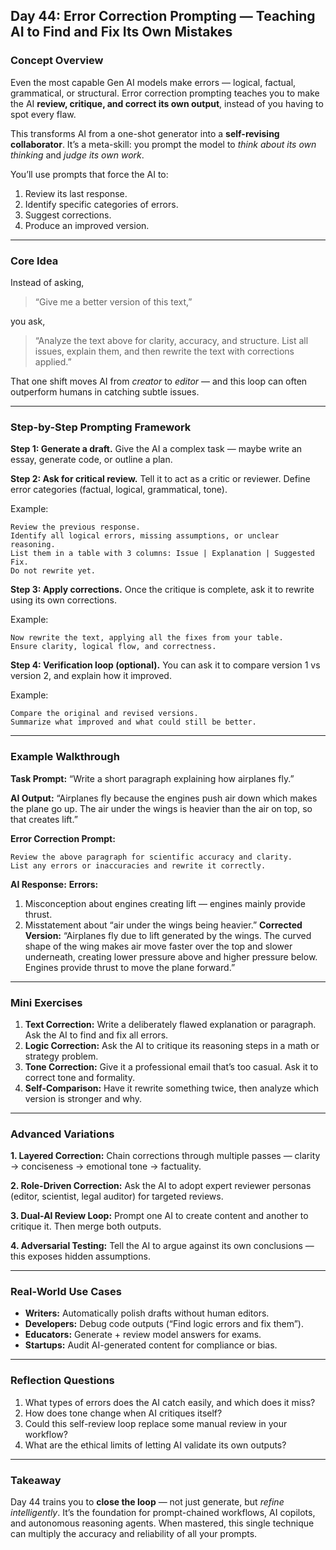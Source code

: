 ## **Day 44: Error Correction Prompting — Teaching AI to Find and Fix Its Own Mistakes**

### **Concept Overview**

Even the most capable Gen AI models make errors — logical, factual, grammatical, or structural.
Error correction prompting teaches you to make the AI **review, critique, and correct its own output**, instead of you having to spot every flaw.

This transforms AI from a one-shot generator into a **self-revising collaborator**.
It’s a meta-skill: you prompt the model to *think about its own thinking* and *judge its own work*.

You’ll use prompts that force the AI to:

1. Review its last response.
2. Identify specific categories of errors.
3. Suggest corrections.
4. Produce an improved version.

---

### **Core Idea**

Instead of asking,

> “Give me a better version of this text,”

you ask,

> “Analyze the text above for clarity, accuracy, and structure. List all issues, explain them, and then rewrite the text with corrections applied.”

That one shift moves AI from *creator* to *editor* — and this loop can often outperform humans in catching subtle issues.

---

### **Step-by-Step Prompting Framework**

**Step 1: Generate a draft.**
Give the AI a complex task — maybe write an essay, generate code, or outline a plan.

**Step 2: Ask for critical review.**
Tell it to act as a critic or reviewer. Define error categories (factual, logical, grammatical, tone).

Example:

```
Review the previous response.  
Identify all logical errors, missing assumptions, or unclear reasoning.  
List them in a table with 3 columns: Issue | Explanation | Suggested Fix.  
Do not rewrite yet.
```

**Step 3: Apply corrections.**
Once the critique is complete, ask it to rewrite using its own corrections.

Example:

```
Now rewrite the text, applying all the fixes from your table.  
Ensure clarity, logical flow, and correctness.
```

**Step 4: Verification loop (optional).**
You can ask it to compare version 1 vs version 2, and explain how it improved.

Example:

```
Compare the original and revised versions.  
Summarize what improved and what could still be better.
```

---

### **Example Walkthrough**

**Task Prompt:**
“Write a short paragraph explaining how airplanes fly.”

**AI Output:**
“Airplanes fly because the engines push air down which makes the plane go up. The air under the wings is heavier than the air on top, so that creates lift.”

**Error Correction Prompt:**

```
Review the above paragraph for scientific accuracy and clarity.  
List any errors or inaccuracies and rewrite it correctly.
```

**AI Response:**
**Errors:**

1. Misconception about engines creating lift — engines mainly provide thrust.
2. Misstatement about “air under the wings being heavier.”
   **Corrected Version:**
   “Airplanes fly due to lift generated by the wings. The curved shape of the wing makes air move faster over the top and slower underneath, creating lower pressure above and higher pressure below. Engines provide thrust to move the plane forward.”

---

### **Mini Exercises**

1. **Text Correction:** Write a deliberately flawed explanation or paragraph. Ask the AI to find and fix all errors.
2. **Logic Correction:** Ask the AI to critique its reasoning steps in a math or strategy problem.
3. **Tone Correction:** Give it a professional email that’s too casual. Ask it to correct tone and formality.
4. **Self-Comparison:** Have it rewrite something twice, then analyze which version is stronger and why.

---

### **Advanced Variations**

**1. Layered Correction:**
Chain corrections through multiple passes — clarity → conciseness → emotional tone → factuality.

**2. Role-Driven Correction:**
Ask the AI to adopt expert reviewer personas (editor, scientist, legal auditor) for targeted reviews.

**3. Dual-AI Review Loop:**
Prompt one AI to create content and another to critique it. Then merge both outputs.

**4. Adversarial Testing:**
Tell the AI to argue against its own conclusions — this exposes hidden assumptions.

---

### **Real-World Use Cases**

* **Writers:** Automatically polish drafts without human editors.
* **Developers:** Debug code outputs (“Find logic errors and fix them”).
* **Educators:** Generate + review model answers for exams.
* **Startups:** Audit AI-generated content for compliance or bias.

---

### **Reflection Questions**

1. What types of errors does the AI catch easily, and which does it miss?
2. How does tone change when AI critiques itself?
3. Could this self-review loop replace some manual review in your workflow?
4. What are the ethical limits of letting AI validate its own outputs?

---

### **Takeaway**

Day 44 trains you to **close the loop** — not just generate, but *refine intelligently*.
It’s the foundation for prompt-chained workflows, AI copilots, and autonomous reasoning agents.
When mastered, this single technique can multiply the accuracy and reliability of all your prompts.
